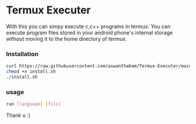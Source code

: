 # Termux Executer

With this you can simpy execute c,c++ programs in termux. You can execute program files stored in your android phone's internal storage without moving it to the home directory of termux.

### Installation

```sh
curl https://raw.githubusercontent.com/aswanthabam/Termux-Executer/main/install.sh > install.sh
chmod +x install.sh
./install.sh
```

### usage

```sh
run [language] [file]
```

Thank u :)
